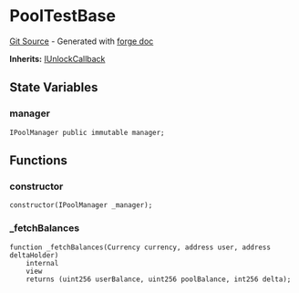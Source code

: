 # PoolTestBase
[Git Source](https://github.com/uniswap/v4-core/blob/d4185626c68e29de37023e453623d44cb9c12b51/src/test/PoolTestBase.sol) - Generated with [forge doc](https://book.getfoundry.sh/reference/forge/forge-doc)

**Inherits:**
[IUnlockCallback](/src/interfaces/callback/IUnlockCallback.sol/interface.IUnlockCallback.md)


## State Variables
### manager

```solidity
IPoolManager public immutable manager;
```


## Functions
### constructor


```solidity
constructor(IPoolManager _manager);
```

### _fetchBalances


```solidity
function _fetchBalances(Currency currency, address user, address deltaHolder)
    internal
    view
    returns (uint256 userBalance, uint256 poolBalance, int256 delta);
```

